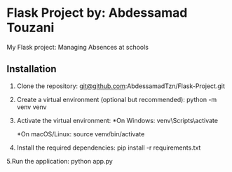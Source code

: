 # Flask Project by: Abdessamad Touzani
My Flask project: Managing Absences at schools
## Installation

1. Clone the repository:
   git@github.com:AbdessamadTzn/Flask-Project.git

2. Create a virtual environment (optional but recommended):
  python -m venv venv

3. Activate the virtual environment:
   *On Windows:
      venv\Scripts\activate

    *On macOS/Linux:
      source venv/bin/activate

4. Install the required dependencies:
     pip install -r requirements.txt

5.Run the application:
     python app.py

